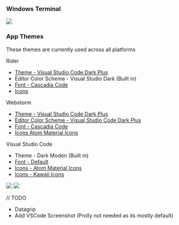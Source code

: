 
### Windows Terminal

<img src ="https://github.com/Peekaey/dots/blob/main/screenshots/WindowsTerminal.png">


### App Themes

These themes are currently used across all platforms

Rider
- [Theme - Visual Studio Code Dark Plus](https://plugins.jetbrains.com/plugin/12255-visual-studio-code-dark-plus-theme)
- Editor Color Scheme - Visual Studio Dark (Built in)
- [Font - Cascadia Code](https://github.com/microsoft/cascadia-code)
- [Icons](https://plugins.jetbrains.com/plugin/10044-atom-material-icons)

Webstorm
- [Theme - Visual Studio Code Dark Plus](https://plugins.jetbrains.com/plugin/12255-visual-studio-code-dark-plus-theme)
- [Editor Color Scheme - Visual Studio Code Dark Plus](https://plugins.jetbrains.com/plugin/12255-visual-studio-code-dark-plus-theme)
- [Font - Cascadia Code](https://github.com/microsoft/cascadia-code)
- [Icons Atom Material Icons](https://plugins.jetbrains.com/plugin/10044-atom-material-icons)

Visual Studio Code
- Theme - Dark Moden (Built in)
- [Font - Default]()
- [Icons - Atom Material Icons](https://marketplace.visualstudio.com/items?itemName=PKief.material-icon-theme)
- [Icons - Kawaii Icons](https://marketplace.visualstudio.com/items?itemName=ryohidaka.kawaii-icons)


<img src ="https://github.com/Peekaey/dots/blob/main/screenshots/Rider.png">
<img src ="https://github.com/Peekaey/dots/blob/main/screenshots/Webstorm.png">


// TODO
- Datagrip
- Add VSCode Screenshot (Prolly not needed as its mostly default)
